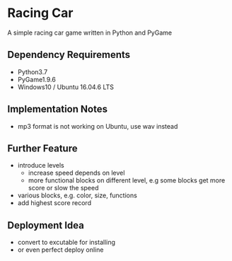 # Racing Car
A simple racing car game written in Python and PyGame

## Dependency Requirements
- Python3.7
- PyGame1.9.6
- Windows10 / Ubuntu 16.04.6 LTS

## Implementation Notes
- mp3 format is not working on Ubuntu, use wav instead

## Further Feature
- introduce levels
    - increase speed depends on level
    - more functional blocks on different level, e.g some blocks get more score or slow the speed
- various blocks, e.g. color, size, functions
- add highest score record

## Deployment Idea
- convert to excutable for installing
- or even perfect deploy online
